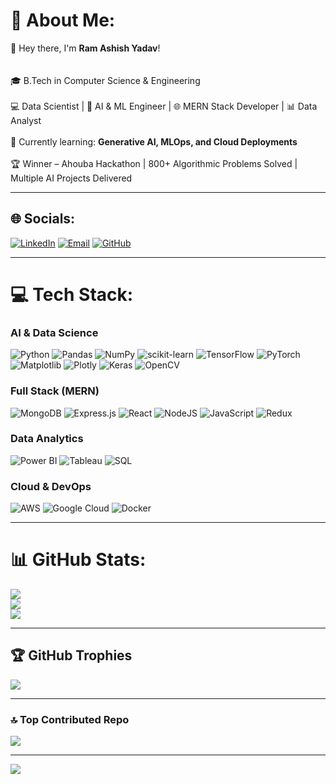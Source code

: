 # 💫 About Me:
👋 Hey there, I'm **Ram Ashish Yadav**!<br><br>  
🎓 B.Tech in Computer Science & Engineering <br>  
💻 Data Scientist | 🤖 AI & ML Engineer | 🌐 MERN Stack Developer | 📊 Data Analyst <br>  
🌱 Currently learning: **Generative AI, MLOps, and Cloud Deployments** <br>  
🏆 Winner – Ahouba Hackathon | 800+ Algorithmic Problems Solved | Multiple AI Projects Delivered <br>

---

## 🌐 Socials:
[![LinkedIn](https://img.shields.io/badge/LinkedIn-%230077B5.svg?logo=linkedin&logoColor=white)](https://linkedin.com/in/ramashishyadav108) 
[![Email](https://img.shields.io/badge/Email-D14836?logo=gmail&logoColor=white)](mailto:ramashishyadav108@gmail.com) 
[![GitHub](https://img.shields.io/badge/GitHub-%23121011.svg?logo=github&logoColor=white)](https://github.com/ramashishyadav108) 

---

# 💻 Tech Stack:

### **AI & Data Science**
![Python](https://img.shields.io/badge/python-3670A0?style=for-the-badge&logo=python&logoColor=ffdd54) 
![Pandas](https://img.shields.io/badge/pandas-%23150458.svg?style=for-the-badge&logo=pandas&logoColor=white) 
![NumPy](https://img.shields.io/badge/numpy-%23013243.svg?style=for-the-badge&logo=numpy&logoColor=white) 
![scikit-learn](https://img.shields.io/badge/scikit--learn-%23F7931E.svg?style=for-the-badge&logo=scikit-learn&logoColor=white) 
![TensorFlow](https://img.shields.io/badge/TensorFlow-%23FF6F00.svg?style=for-the-badge&logo=TensorFlow&logoColor=white) 
![PyTorch](https://img.shields.io/badge/PyTorch-%23EE4C2C.svg?style=for-the-badge&logo=PyTorch&logoColor=white) 
![Matplotlib](https://img.shields.io/badge/Matplotlib-%23ffffff.svg?style=for-the-badge&logo=Matplotlib&logoColor=black) 
![Plotly](https://img.shields.io/badge/Plotly-%233F4F75.svg?style=for-the-badge&logo=plotly&logoColor=white) 
![Keras](https://img.shields.io/badge/Keras-%23D00000.svg?style=for-the-badge&logo=Keras&logoColor=white) 
![OpenCV](https://img.shields.io/badge/OpenCV-%23white.svg?style=for-the-badge&logo=opencv&logoColor=black)

### **Full Stack (MERN)**
![MongoDB](https://img.shields.io/badge/MongoDB-%234ea94b.svg?style=for-the-badge&logo=mongodb&logoColor=white) 
![Express.js](https://img.shields.io/badge/express.js-%23404d59.svg?style=for-the-badge&logo=express&logoColor=%2361DAFB) 
![React](https://img.shields.io/badge/react-%2320232a.svg?style=for-the-badge&logo=react&logoColor=%2361DAFB) 
![NodeJS](https://img.shields.io/badge/node.js-6DA55F?style=for-the-badge&logo=node.js&logoColor=white) 
![JavaScript](https://img.shields.io/badge/javascript-%23323330.svg?style=for-the-badge&logo=javascript&logoColor=%23F7DF1E) 
![Redux](https://img.shields.io/badge/redux-%23593d88.svg?style=for-the-badge&logo=redux&logoColor=white) 

### **Data Analytics**
![Power BI](https://img.shields.io/badge/Power%20BI-F2C811?style=for-the-badge&logo=Power%20BI&logoColor=black) 
![Tableau](https://img.shields.io/badge/Tableau-%23E97627.svg?style=for-the-badge&logo=Tableau&logoColor=white) 
![SQL](https://img.shields.io/badge/sql-%2307405e.svg?style=for-the-badge&logo=sqlite&logoColor=white) 

### **Cloud & DevOps**
![AWS](https://img.shields.io/badge/AWS-%23FF9900.svg?style=for-the-badge&logo=amazon-aws&logoColor=white) 
![Google Cloud](https://img.shields.io/badge/Google%20Cloud-%234285F4.svg?style=for-the-badge&logo=google-cloud&logoColor=white) 
![Docker](https://img.shields.io/badge/Docker-%230db7ed.svg?style=for-the-badge&logo=docker&logoColor=white) 

---

# 📊 GitHub Stats:
![](https://github-readme-stats.vercel.app/api?username=ramashishyadav108&theme=radical&hide_border=false&include_all_commits=true&count_private=true)<br/>
![](https://nirzak-streak-stats.vercel.app/?user=ramashishyadav108&theme=radical&hide_border=false)<br/>
![](https://github-readme-stats.vercel.app/api/top-langs/?username=ramashishyadav108&theme=radical&hide_border=false&include_all_commits=true&count_private=true&layout=compact)

---

## 🏆 GitHub Trophies
![](https://github-profile-trophy.vercel.app/?username=ramashishyadav108&theme=radical&no-frame=false&no-bg=true&margin-w=4)

---

### 🔝 Top Contributed Repo
![](https://github-contributor-stats.vercel.app/api?username=ramashishyadav108&limit=5&theme=dark&combine_all_yearly_contributions=true)

---

[![](https://visitcount.itsvg.in/api?id=ramashishyadav108&icon=0&color=0)](https://visitcount.itsvg.in)

<!-- Proudly created with GPRM ( https://gprm.itsvg.in ) -->
